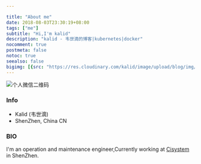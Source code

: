```yaml
---

title: "About me"
date: 2018-08-03T23:30:19+08:00
tags: ["me"]
subtitle: "Hi,I'm kalid"
description: "kalid - 韦世滴的博客|kubernetes|docker"
nocomment: true
postmeta: false
notoc: true
seealso: false
bigimg: [{src: "https://res.cloudinary.com/kalid/image/upload/blog/img/about.png", desc: "Keep moving forward - Greet the dawn"}]
---
```


![个人微信二维码](https://res.cloudinary.com/kalid/image/upload/blog/img/weixin.jpg "我的微信二维码")

### Info

- Kalid (韦世滴)
- ShenZhen, China CN


### BIO

I'm an operation and maintenance engineer,Currently working at [Cisystem](https://www.cisystemsolutions.com "Cisystem Solutions Ltd") in ShenZhen.

